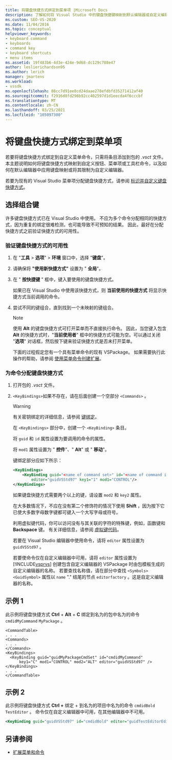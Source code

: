 ```yaml
---
title: 将键盘快捷方式绑定到菜单项 |Microsoft Docs
description: 了解如何将 Visual Studio 中的键盘快捷键映射到默认编辑器或自定义编辑器的自定义按钮、菜单项或工具栏命令。
ms.custom: SEO-VS-2020
ms.date: 11/04/2016
ms.topic: conceptual
helpviewer_keywords:
- keyboard command
- keyboards
- command key
- keyboard shortcuts
- menu items
ms.assetid: 19f483b6-4d3e-424e-9d68-dc129c788e47
author: leslierichardson95
ms.author: lerich
manager: jmartens
ms.workload:
- vssdk
ms.openlocfilehash: 88cc7d91ee8cd24daae278efdbfd35271412af40
ms.sourcegitcommit: f2916d8fd296b92cc402597d1d1eecda4f6cccbf
ms.translationtype: MT
ms.contentlocale: zh-CN
ms.lasthandoff: 03/25/2021
ms.locfileid: "105097300"
---
```

# <a name="bind-keyboard-shortcuts-to-menu-items"></a>将键盘快捷方式绑定到菜单项
若要将键盘快捷方式绑定到自定义菜单命令，只需将条目添加到包的 *.vsct* 文件。 本主题说明如何将键盘快捷方式映射到自定义按钮、菜单项或工具栏命令，以及如何在默认编辑器中应用键盘映射或将其限制为自定义编辑器。

 若要为现有的 Visual Studio 菜单项分配键盘快捷方式，请参阅 [标识并自定义键盘快捷方式](../ide/identifying-and-customizing-keyboard-shortcuts-in-visual-studio.md)。

## <a name="choose-a-key-combination"></a>选择组合键
 许多键盘快捷方式已在 Visual Studio 中使用。 不应为多个命令分配相同的快捷方式，因为重复的绑定很难检测，也可能导致不可预知的结果。 因此，最好在分配快捷方式之前验证快捷方式的可用性。

### <a name="to-verify-the-availability-of-a-keyboard-shortcut"></a>验证键盘快捷方式的可用性

1. 在 "**工具**  >  **选项**"  >  **环境** 窗口中，选择 "**键盘**"。

2. 请确保将 **"使用新快捷方式"** 设置为 " **全局**"。

3. 在 " **按快捷键** " 框中，键入要使用的键盘快捷方式。

    如果已在 Visual Studio 中使用该快捷方式，则 **当前使用的快捷方式** 将显示快捷方式当前调用的命令。

4. 尝试不同的键组合，直到找到一个未映射的键组合。

   > [!NOTE]
   > 使用 **Alt** 的键盘快捷方式可打开菜单而不直接执行命令。 因此，当您键入包含 **Alt** 的快捷方式时，"**当前使用者**" 框中的快捷方式可能为空。可以通过关闭 "**选项**" 对话框，然后按下键来验证快捷方式是否未打开菜单。

   下面的过程假定您有一个具有菜单命令的现有 VSPackage。 如果需要执行此操作的帮助，请参阅 [使用菜单命令创建扩展](../extensibility/creating-an-extension-with-a-menu-command.md)。

### <a name="to-assign-a-keyboard-shortcut-to-a-command"></a>为命令分配键盘快捷方式

1. 打开包的 *.vsct* 文件。

2. `<KeyBindings>`如果不存在，请在后面创建一个空部分 `<Commands>` 。

   > [!WARNING]
   > 有关密钥绑定的详细信息，请参阅 [键绑定](../extensibility/keybinding-element.md)。

    在 `<KeyBindings>` 部分中，创建一个 `<KeyBinding>` 条目。

    将 `guid`  和  `id` 属性设置为要调用的命令的属性。

    将 `mod1` 属性设置为 " **控件**"、" **Alt**" 或 " **移动**"。

    键绑定部分应如下所示：

   ```xml
   <KeyBindings>
       <KeyBinding guid="<name of command set>" id="<name of command id>"
           editor="guidVSStd97" key1="1" mod1="CONTROL"/>
   </KeyBindings>

   ```

   如果键盘快捷方式需要两个以上的键，请设置 `mod2` 和 `key2` 属性。

   在大多数情况下，不应在没有第二个修饰符的情况下使用 **Shift** ，因为按下它已使大多数字母数字键都可键入一个大写字母或符号。

   利用虚拟键代码，你可以访问没有与其关联的字符的特殊键，例如，函数键和 **Backspace** 键。 有关详细信息，请参阅 [虚拟键代码](/windows/desktop/inputdev/virtual-key-codes)。

   若要在 Visual Studio 编辑器中使用命令，请将 `editor` 属性设置为 `guidVSStd97` 。

   若要使命令仅在自定义编辑器中可用，请将 `editor` 属性设置为 [!INCLUDE[vsprvs](../code-quality/includes/vsprvs_md.md)] 创建包含自定义编辑器的 VSPackage 时由包模板生成的自定义编辑器的名称。 若要查找名称值，请在部分中查找 `<Symbols>` `<GuidSymbol>` 属性以 `name` "." 结尾的节点 `editorfactory` 。这是自定义编辑器的名称。

## <a name="example-1"></a>示例 1
 此示例将键盘快捷方式 **Ctrl** + **Alt** + **C** 绑定到名为的包中名为的命令 `cmdidMyCommand` `MyPackage` 。

```
<CommandTable>
. . .
<Commands>
. . .
</Commands>
<KeyBindings>
  <KeyBinding guid="guidMyPackageCmdSet" id="cmdidMyCommand"
      key1="C" mod1="CONTROL" mod2="ALT" editor="guidVSStd97" />
</KeyBindings>
. . .
</CommandTable>
```

## <a name="example-2"></a>示例 2
 此示例将键盘快捷方式 **Ctrl +** 绑定 + 到名为的项目中名为的命令 `cmdidBold` `TestEditor` 。 命令仅在自定义编辑器中可用，在其他编辑器中不可用。

```xml
<KeyBinding guid="guidVSStd97" id="cmdidBold" editor="guidTestEditorEditorFactory" key1="B" mod1="Control" />
```

## <a name="see-also"></a>另请参阅
- [扩展菜单和命令](../extensibility/extending-menus-and-commands.md)
